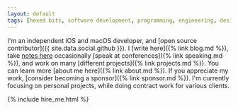```yaml
---
layout: default
tags: [hexed bits, software development, programming, engineering, design patterns, ios, objective-c, swift, ethics]
---
```


I'm an independent iOS and macOS developer, and [open source contributor]({{ site.data.social.github }}).
I [write here]({% link blog.md %}), take [notes here](https://jessesquires.github.io/TIL/) occasionally [speak at conferences]({% link speaking.md %}), and work on many [different projects]({% link projects.md %}).
You can learn more [about me here]({% link about.md %}).
If you appreciate my work, [consider becoming a sponsor]({% link sponsor.md %}).
I'm currently focusing on personal projects, while doing contract work for various clients.

{% include hire_me.html %}

